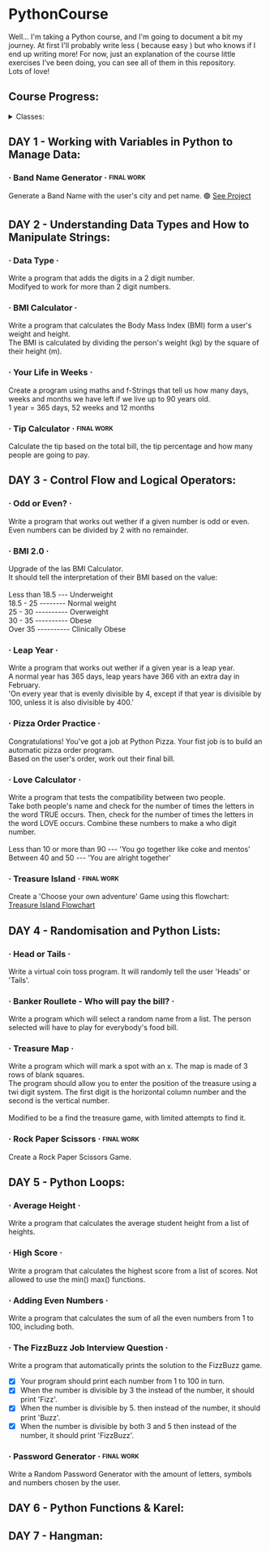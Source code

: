 # PythonCourse
Well... I'm taking a Python course, and I'm going to document a bit my journey. At first I'll probably write less ( because easy ) but who knows if I end up writing more! For now, just an explanation of the course little exercises I've been doing, you can see all of them in this repository. <br />
Lots of love!

## Course Progress:
<details>
<summary>Classes:</summary>
  
- [x] DAY 1 - Working with Variables in Python to Manage Data.
- [x] DAY 2 - Understanding Data Types and How to Manipulate Strings.
- [x] DAY 3 - Control Flow and Logical Operators.
- [x] DAY 4 - Randomisation and Python Lists.
- [x] DAY 5 - Python Loops.
- [ ] DAY 6 - Python Functions & Karel.
- [ ] DAY 7 - Hangman.
- [ ] ...
  
</details>

## DAY 1 - Working with Variables in Python to Manage Data:

### · Band Name Generator · <sub><sup>FINAL WORK</sup></sub>
Generate a Band Name with the user's city and pet name.
🟢 [See Project](https://github.com/koalba/PythonCourse/tree/main/00_DAY1/00_BandNameGenerator)

## DAY 2 - Understanding Data Types and How to Manipulate Strings:

### · Data Type ·
Write a program that adds the digits in a 2 digit number. <br />
Modifyed to work for more than 2 digit numbers.

### · BMI Calculator ·
Write a program that calculates the Body Mass Index (BMI) form a user's weight and height. <br />
The BMI is calculated by dividing the person's weight (kg) by the square of their height (m).

### · Your Life in Weeks ·
Create a program using maths and f-Strings that tell us how many days, weeks and months we have left if we live up to 90 years old. <br />
1 year = 365 days, 52 weeks and 12 months

### · Tip Calculator · <sub><sup>FINAL WORK</sup></sub>
Calculate the tip based on the total bill, the tip percentage and how many people are going to pay.

## DAY 3 - Control Flow and Logical Operators:

### · Odd or Even? ·
Write a program that works out wether if a given number is odd or even. <br />
Even numbers can be divided by 2 with no remainder.

### · BMI 2.0 ·
Upgrade of the las BMI Calculator. <br />
It should tell the interpretation of their BMI based on the value: <br /> <br />
Less than 18.5 --- Underweight <br />
18.5 - 25 -------- Normal weight <br />
25 - 30 ---------- Overweight <br />
30 - 35 ---------- Obese <br />
Over 35 ---------- Clinically Obese <br />

### · Leap Year ·
Write a program that works out wether if a given year is a leap year. <br />
A normal year has 365 days, leap years have 366 vith an extra day in February. <br />
'On every year that is evenly divisible by 4, except if that year is divisible by 100, unless it is also divisible by 400.'

### · Pizza Order Practice ·
Congratulations! You've got a job at Python Pizza. Your fist job is to build an automatic pizza order program. <br />
Based on the user's order, work out their final bill.

### · Love Calculator ·
Write a program that tests the compatibility between two people. <br />
Take both people's name and check for the number of times the letters in the word TRUE occurs. Then, check for the number of times the letters in the word LOVE occurs. Combine these numbers to make a who digit number. <br /> <br />
Less than 10 or more than 90 --- 'You go together like coke and mentos' <br />
Between 40 and 50 --- 'You are alright together'

### · Treasure Island · <sub><sup>FINAL WORK</sup></sub>
Create a 'Choose your own adventure' Game using this flowchart: <br />
[Treasure Island Flowchart](https://viewer.diagrams.net/index.html?highlight=0000ff&edit=_blank&layers=1&nav=1&title=Treasure%20Island%20Conditional.drawio#Uhttps%3A%2F%2Fdrive.google.com%2Fuc%3Fid%3D1oDe4ehjWZipYRsVfeAx2HyB7LCQ8_Fvi%26export%3Ddownload)

## DAY 4 - Randomisation and Python Lists:

### · Head or Tails ·
Write a virtual coin toss program. It will randomly tell the user 'Heads' or 'Tails'.

### · Banker Roullete - Who will pay the bill? ·
Write a program which will select a random name from a list. The person selected will have to play for everybody's food bill.

### · Treasure Map ·
Write a program which will mark a spot with an x. The map is made of 3 rows of blank squares. <br />
The program should allow you to enter the position of the treasure using a twi digit system. The first digit is the horizontal column number and the second is the vertical number. <br /> <br />
Modified to be a find the treasure game, with limited attempts to find it.

### · Rock Paper Scissors · <sub><sup>FINAL WORK</sup></sub>
Create a Rock Paper Scissors Game.

## DAY 5 - Python Loops:

### · Average Height ·
Write a program that calculates the average student height from a list of heights.

### · High Score ·
Write a program that calculates the highest score from a list of scores. Not allowed to use the min() max() functions.

### · Adding Even Numbers ·
Write a program that calculates the sum of all the even numbers from 1 to 100, including both.

### · The FizzBuzz Job Interview Question ·
Write a program that automatically prints the solution to the FizzBuzz game. <br />
- [x] Your program should print each number from 1 to 100 in turn.
- [x] When the number is divisible by 3 the instead of the number, it should print 'Fizz'.
- [x] When the number is divisible by 5. then instead of the number, it should print 'Buzz'.
- [x] When the number is divisible by both 3 and 5 then instead of the number, it should print 'FizzBuzz'.

### · Password Generator · <sub><sup>FINAL WORK</sup></sub>
Write a Random Password Generator with the amount of letters, symbols and numbers chosen by the user. <br />

## DAY 6 - Python Functions & Karel:

## DAY 7 - Hangman:

